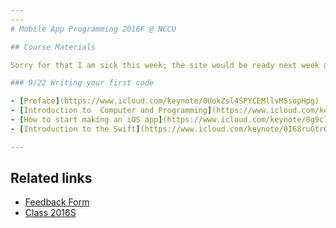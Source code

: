 ```yaml
---
---
# Mobile App Programming 2016F @ NCCU

## Course Materials

Sorry for that I am sick this week; the site would be ready next week and provide all the information of this class.

### 9/22 Writing your first code

- [Preface](https://www.icloud.com/keynote/0UokZsl4SPYCEMllvM5sopHpg)
- [Introduction to  Computer and Programming](https://www.icloud.com/keynote/0BYKE4Z4ZId3s09im9SERVxag)
- [How to start making an iOS app](https://www.icloud.com/keynote/0g9c7ft4ktjtuLq2cpRCF_yKw)
- [Introduction to the Swift](https://www.icloud.com/keynote/0I68ruGtrQCL8O0W8AbWK-2_A)

---
```


## Related links

- [Feedback Form](https://goo.gl/forms/CvycJMCDewH02On22)
- [Class 2016S](/archived/16s/index.html)
